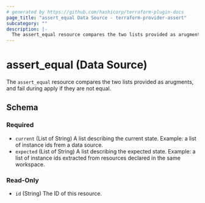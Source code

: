 ```yaml
---
# generated by https://github.com/hashicorp/terraform-plugin-docs
page_title: "assert_equal Data Source - terraform-provider-assert"
subcategory: ""
description: |-
  The assert_equal resource compares the two lists provided as arugments, and fail during apply if they are not equal.
---
```


# assert_equal (Data Source)

The `assert_equal` resource compares the two lists provided as arugments, and fail during apply if they are not equal.



<!-- schema generated by tfplugindocs -->
## Schema

### Required

- `current` (List of String) A list describing the current state. Example: a list of instance ids frem a data source.
- `expected` (List of String) A list describing the expected state. Example: a list of instance ids extracted from resources declared in the same workspace.

### Read-Only

- `id` (String) The ID of this resource.



